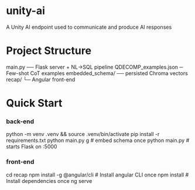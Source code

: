 # unity-ai
A Unity AI endpoint used to communicate and produce AI responses

# Project Structure
main.py          ── Flask server + NL→SQL pipeline
QDECOMP_examples.json ─ Few-shot CoT examples
embedded_schema/ ── persisted Chroma vectors
recap/              └─ Angular front-end

# Quick Start
### back-end
python -m venv .venv && source .venv/bin/activate
pip install -r requirements.txt
python main.py g                # embed schema once
python main.py                  # starts Flask on :5000

### front-end
cd recap
npm install -g @angular/cli     # Install angular CLI once
npm install                     # Install dependencies once
ng serve